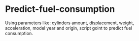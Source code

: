 # Predict-fuel-consumption

Using parameters like: cylinders amount,	displacement,	weight,	acceleration,	model year and origin, script goint to predict fuel consumption.



